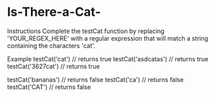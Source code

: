 # Is-There-a-Cat-
Instructions
Complete the testCat function by replacing 'YOUR_REGEX_HERE' with a regular expression that will match a string containing the characters 'cat'.

Example
testCat('cat') // returns true
testCat('asdcatas') // returns true
testCat('3627cat') // returns true

testCat('bananas') // returns false
testCat('ca') // returns false
testCat('CAT') // returns false
